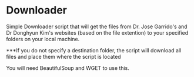 # Downloader

Simple Downloader script that will get the files from Dr. Jose Garrido's and Dr Donghyun Kim's websites (based on the file extention) to your specified folders on your local machine.

***If you do not specify a destination folder, the script will download all files and place them where the script is located

You will need BeautifulSoup and WGET to use this.

